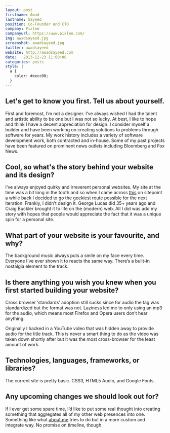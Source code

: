 ```yaml
---
layout: post
firstname: Awad
lastname: Sayeed
position: Co-Founder and CTO
company: Pixlee
companyurl: https://www.pixlee.com/
img: awadsayeed.jpg
screenshot: awadsayeed.jpg
twitter: awadsayeed
website: http://awadsayeed.com
date:   2013-12-23 11:00:00
categories: posts
style: |
  a {
    color: #eecc00;
  }
---
```


## Let's get to know you first. Tell us about yourself.

First and foremost, I’m not a designer. I’ve always wished I had the talent and artistic ability to be one but I was not so lucky. At best, I like to hope and think I have a decent appreciation for design. I consider myself a builder and have been working on creating solutions to problems through software for years. My work history includes a variety of software development work, both contracted and in-house. Some of my past projects have been featured on prominent news outlets including Bloomberg and Fox News.

## Cool, so what's the story behind your website and its design?

I’ve always enjoyed quirky and irreverent personal websites. My site at the time was a bit long in the tooth and so when I came across [this](http://www.sitepoint.com/css3-starwars-scrolling-text/) on sitepoint a while back I decided to go the geekiest route possible for the next iteration. Frankly, I didn’t design it. George Lucas did 35+ years ago and Craig Buckler brought it to life on the (modern) web. All I did was add my story with hopes that people would appreciate the fact that it was a unique spin for a personal site.

## What part of your website is your favourite, and why?

The background music always puts a smile on my face every time. Everyone I’ve ever shown it to reacts the same way. There’s a built-in nostalgia element to the track.

## Is there anything you wish you knew when you first started building your website?

Cross browser ‘standards’ adoption still sucks since for audio the tag was standardized but the format was not. Laziness led me to only using an mp3 for the audio, which means most Firefox and Opera users don’t hear anything.

Originally I hacked in a YouTube video that was hidden away to provide audio for the title track. This is never a smart thing to do as the video was taken down shortly after but it was the most cross-browser for the least amount of work.

## Technologies, languages, frameworks, or libraries?

The current site is pretty basic. CSS3, HTML5 Audio, and Google Fonts.

## Any upcoming changes we should look out for?

If I ever get some spare time, I’d like to put some real thought into creating something that aggregates all of my other web presences into one. Something like what [about.me](http://about.me) tries to do but in a more custom and integrate way. No promise on timeline, though.